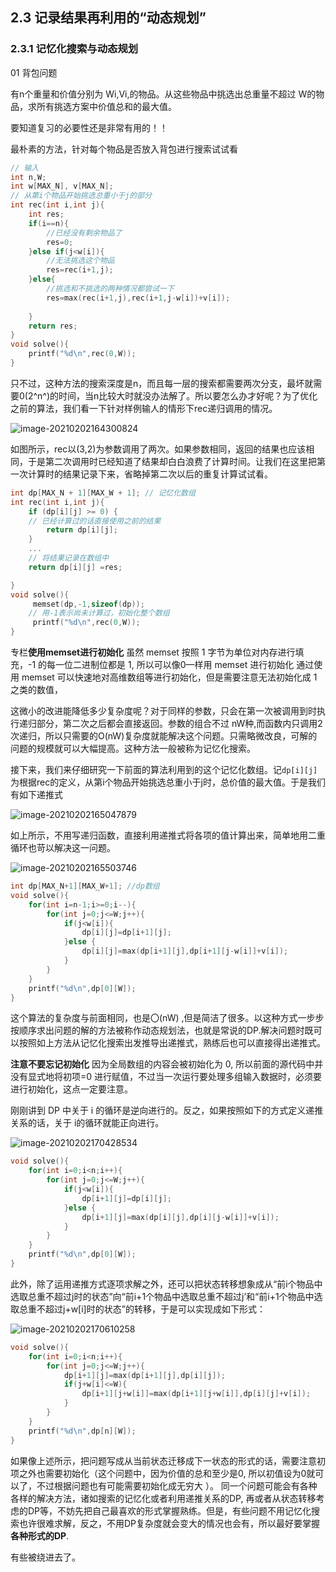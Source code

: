 ## 2.3 记录结果再利用的“动态规划”

### 2.3.1 记忆化搜索与动态规划

01 背包问题

有n个重量和价值分别为 Wi,Vi,的物品。从这些物品中挑选出总重量不超过 W的物品，求所有挑选方案中价值总和的最大值。

要知道复习的必要性还是非常有用的！！

最朴素的方法，针对每个物品是否放入背包进行搜索试试看

```c++
// 输入
int n,W;
int w[MAX_N], v[MAX_N];
// 从第i个物品开始挑选总重小于j的部分
int rec(int i,int j){
	int res;
    if(i==n){
		//已经没有剩余物品了
        res=0;
    }else if(j<w[i]){
		//无法挑选这个物品
        res=rec(i+1,j);
    }else{
        //挑选和不挑选的两种情况都尝试一下
        res=max(rec(i+1,j),rec(i+1,j-w[i])+v[i]);
        
    }
    return res;
}
void solve(){
    printf("%d\n",rec(0,W));
}
```

只不过，这种方法的搜索深度是n，而且每一层的搜索都需要两次分支，最坏就需要0(2^n^)的时间，当n比较大时就没办法解了。所以要怎么办才好呢？为了优化之前的算法，我们看一下针对样例输人的情形下rec递归调用的情况。

![image-20210202164300824](C:\Users\55018\AppData\Roaming\Typora\typora-user-images\image-20210202164300824.png)

如图所示，rec以(3,2)为参数调用了两次。如果参数相同，返回的结果也应该相同，于是第二次调用时已经知道了结果却白白浪费了计算时间。让我们在这里把第一次计算时的结果记录下来，省略掉第二次以后的重复计算试试看。

```c++
int dp[MAX_N + 1][MAX_W + 1]; // 记忆化数组
int rec(int i,int j){
    if (dp[i][j] >= 0) {
	// 已经计算过的话直接使用之前的结果
        return dp[i][j];
    }
	...
    // 将结果记录在数组中
	return dp[i][j] =res;

}
void solve(){
	 memset(dp,-1,sizeof(dp));
    // 用-1表示尚未计算过，初始化整个数组
     printf("%d\n",rec(0,W));
}


```



专栏**使用memset进行初始化**
虽然 memset 按照 1 字节为单位对内存进行填充，-1 的每一位二进制位都是 1, 所以可以像0—样用 memset 进行初始化 通过使用 memset 可以快速地对高维数组等进行初始化，但是需要注意无法初始化成 1 之类的数值，



这微小的改进能降低多少复杂度呢？对于同样的参数，只会在第一次被调用到时执行递归部分，第二次之后都会直接返回。参数的组合不过 nW种,而函数内只调用2次递归，所以只需要的O(nW)复杂度就能解决这个问题。只需略微改良，可解的问题的规模就可以大幅提高。这种方法一般被称为记忆化搜索。



接下来，我们来仔细研究一下前面的算法利用到的这个记忆化数组。记`dp[i][j]`为根据rec的定义，从第i个物品开始挑选总重小于j时，总价值的最大值。于是我们有如下递推式

![image-20210202165047879](C:\Users\55018\AppData\Roaming\Typora\typora-user-images\image-20210202165047879.png)

如上所示，不用写递归函数，直接利用递推式将各项的值计算出来，简单地用二重循环也苛以解决这一问题。

![image-20210202165503746](C:\Users\55018\AppData\Roaming\Typora\typora-user-images\image-20210202165503746.png)

```c++
int dp[MAX_N+1][MAX_W+1]; //dp数组
void solve(){
    for(int i=n-1;i>=0;i--){
		for(int j=0;j<=W;j++){
            if(j<w[i]){
                dp[i][j]=dp[i+1][j];
            }else {
                dp[i][j]=max(dp[i+1][j],dp[i+1][j-w[i]]+v[i]);
            }
        }
    }
    printf("%d\n",dp[0][W]);
}
```

这个算法的复杂度与前面相同，也是〇(nW) ,但是简洁了很多。以这种方式一步步按顺序求出问题的解的方法被称作动态规划法，也就是常说的DP.解决问题时既可以按照如上方法从记忆化搜索出发推导出递推式，熟练后也可以直接得出递推式。

**注意不要忘记初始化**
因为全局数组的内容会被初始化为 0, 所以前面的源代码中并没有显式地将初项=0 进行赋值，不过当一次运行要处理多组输入数据时，必须要进行初始化，这点一定要注意。



刚刚讲到 DP 中关于 i 的循环是逆向进行的。反之，如果按照如下的方式定义递推关系的话，关于 i的循环就能正向进行。

![image-20210202170428534](C:\Users\55018\AppData\Roaming\Typora\typora-user-images\image-20210202170428534.png)

```c++
void solve(){
    for(int i=0;i<n;i++){
		for(int j=0;j<=W;j++){
            if(j<w[i]){
                dp[i+1][j]=dp[i][j];
            }else {
                dp[i+1][j]=max(dp[i][j],dp[i][j-w[i]]+v[i]);
            }
        }
    }
    printf("%d\n",dp[0][W]);
}
```

此外，除了运用递推方式逐项求解之外，还可以把状态转移想象成从“前i个物品中选取总重不超过j时的状态”向“前i+1个物品中选取总重不超过j’和“前i+1个物品中选取总重不超过j+w[i]时的状态”的转移，于是可以实现成如下形式：

![image-20210202170610258](C:\Users\55018\AppData\Roaming\Typora\typora-user-images\image-20210202170610258.png)

```c++
void solve(){
    for(int i=0;i<n;i++){
		for(int j=0;j<=W;j++){
            dp[i+1][j]=max(dp[i+1][j],dp[i][j]);
            if(j+w[i]<=W){
                dp[i+1][j+w[i]]=max(dp[i+1][j+w[i]],dp[i][j]+v[i]);
            }       
        }
    }
    printf("%d\n",dp[n][W]);
}
```

如果像上述所示，把问题写成从当前状态迁移成下一状态的形式的话，需要注意初项之外也需要初始化（这个问题中，因为价值的总和至少是0, 所以初值设为0就可以了，不过根据问题也有可能需要初始化成无穷大 ）。 同一个问题可能会有各种各样的解决方法，诸如搜索的记忆化或者利用递推关系的DP, 再或者从状态转移考虑的DP等，不妨先把自己最喜欢的形式掌握熟练。但是，有些问题不用记忆化搜索也许很难求解，反之，不用DP复杂度就会变大的情况也会有，所以最好要掌握**各种形式的DP**.

有些被绕进去了。
